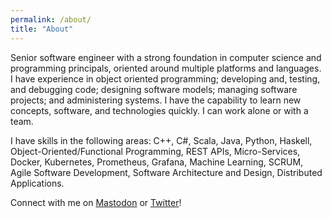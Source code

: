 ```yaml
---
permalink: /about/
title: "About"
---
```


Senior software engineer with a strong foundation in computer science and programming principals, oriented around multiple platforms and languages. I have experience in object oriented programming; developing and, testing, and debugging code; designing software models; managing software projects; and administering systems. I have the capability to learn new concepts, software, and technologies quickly. I can work alone or with a team. 

I have skills in the following areas:
 C++, C#, Scala, Java, Python, Haskell, Object-Oriented/Functional Programming, REST APIs, Micro-Services, Docker, Kubernetes, Prometheus, Grafana, Machine Learning, SCRUM, Agile Software Development, Software Architecture and Design, Distributed Applications.

Connect with me on <a rel="me" href="https://mastodon.social/@stoicswe">Mastodon</a> or <a href="https://twitter.com/stoicswe">Twitter</a>!
